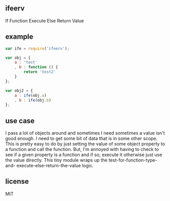 ifeerv
------

If Function Execute Else Return Value

example
-------

```js
var ife = require('ifeerv');

var obj = {
	a : 'test'
	, b : function () {
		return 'test2'
	}
};

var obj2 = {
	a : ife(obj.a)
	, b : ife(obj.b)
};

```

use case
--------

I pass a lot of objects around and sometimes I need sometimes a value isn't
good enough. I need to get some bit of data that is in some other scope. This
is pretty easy to do by just setting the value of some object property to a 
function and call the function. But, I'm annoyed with having to check to see if
a given property is a function and if so, execute it otherwise just use the
value directly. This tiny module wraps up the test-for-function-type-and-
execute-else-return-the-value logic.

license
-------

MIT

